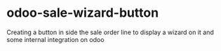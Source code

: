 # odoo-sale-wizard-button
Creating a button in side the sale order line to display a wizard on it and some internal integration on odoo
